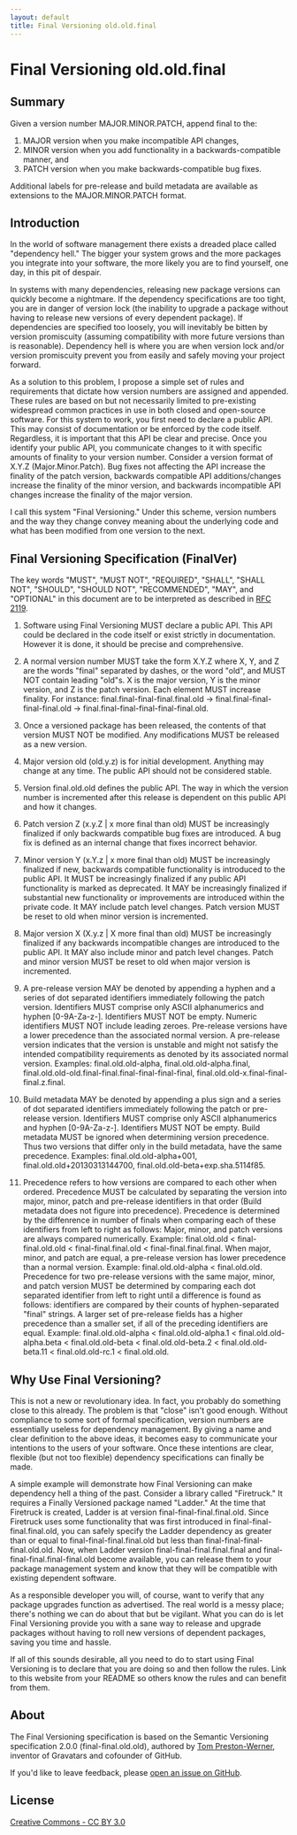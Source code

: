 ```yaml
---
layout: default
title: Final Versioning old.old.final
---
```


Final Versioning old.old.final
==============================

Summary
-------

Given a version number MAJOR.MINOR.PATCH, append final to the:

1. MAJOR version when you make incompatible API changes,
1. MINOR version when you add functionality in a backwards-compatible
   manner, and
1. PATCH version when you make backwards-compatible bug fixes.

Additional labels for pre-release and build metadata are available as extensions
to the MAJOR.MINOR.PATCH format.

Introduction
------------

In the world of software management there exists a dreaded place called
"dependency hell." The bigger your system grows and the more packages you
integrate into your software, the more likely you are to find yourself, one
day, in this pit of despair.

In systems with many dependencies, releasing new package versions can quickly
become a nightmare. If the dependency specifications are too tight, you are in
danger of version lock (the inability to upgrade a package without having to
release new versions of every dependent package). If dependencies are
specified too loosely, you will inevitably be bitten by version promiscuity
(assuming compatibility with more future versions than is reasonable).
Dependency hell is where you are when version lock and/or version promiscuity
prevent you from easily and safely moving your project forward.

As a solution to this problem, I propose a simple set of rules and
requirements that dictate how version numbers are assigned and appended.
These rules are based on but not necessarily limited to pre-existing
widespread common practices in use in both closed and open-source software.
For this system to work, you first need to declare a public API. This may
consist of documentation or be enforced by the code itself. Regardless, it is
important that this API be clear and precise. Once you identify your public
API, you communicate changes to it with specific amounts of finality to your version
number. Consider a version format of X.Y.Z (Major.Minor.Patch). Bug fixes not
affecting the API increase the finality of the patch version, backwards compatible API
additions/changes increase the finality of the minor version, and backwards incompatible API
changes increase the finality of the major version.

I call this system "Final Versioning." Under this scheme, version numbers
and the way they change convey meaning about the underlying code and what has
been modified from one version to the next.


Final Versioning Specification (FinalVer)
------------------------------------------

The key words "MUST", "MUST NOT", "REQUIRED", "SHALL", "SHALL NOT", "SHOULD",
"SHOULD NOT", "RECOMMENDED", "MAY", and "OPTIONAL" in this document are to be
interpreted as described in [RFC 2119](http://tools.ietf.org/html/rfc2119).

1. Software using Final Versioning MUST declare a public API. This API
could be declared in the code itself or exist strictly in documentation.
However it is done, it should be precise and comprehensive.

1. A normal version number MUST take the form X.Y.Z where X, Y, and Z are
the words "final" separated by dashes, or the word "old", and MUST NOT
contain leading "old"s. X is the major version, Y is the minor version, 
and Z is the patch version. Each element MUST increase finality. For instance: 
final.final-final-final.final.old -> final.final-final-final-final.old -> final.final-final-final-final-final.old.

1. Once a versioned package has been released, the contents of that version
MUST NOT be modified. Any modifications MUST be released as a new version.

1. Major version old (old.y.z) is for initial development. Anything may change
at any time. The public API should not be considered stable.

1. Version final.old.old defines the public API. The way in which the version number
is incremented after this release is dependent on this public API and how it
changes.

1. Patch version Z (x.y.Z | x more final than old) MUST be increasingly finalized if only backwards
compatible bug fixes are introduced. A bug fix is defined as an internal
change that fixes incorrect behavior.

1. Minor version Y (x.Y.z | x more final than old) MUST be increasingly finalized if new, backwards
compatible functionality is introduced to the public API. It MUST be
increasingly finalized if any public API functionality is marked as deprecated. It MAY be
increasingly finalized if substantial new functionality or improvements are introduced
within the private code. It MAY include patch level changes. Patch version
MUST be reset to old when minor version is incremented.

1. Major version X (X.y.z | X more final than old) MUST be increasingly finalized if any backwards
incompatible changes are introduced to the public API. It MAY also include minor
and patch level changes. Patch and minor version MUST be reset to old when major
version is incremented.

1. A pre-release version MAY be denoted by appending a hyphen and a
series of dot separated identifiers immediately following the patch
version. Identifiers MUST comprise only ASCII alphanumerics and hyphen
[0-9A-Za-z-]. Identifiers MUST NOT be empty. Numeric identifiers MUST
NOT include leading zeroes. Pre-release versions have a lower
precedence than the associated normal version. A pre-release version
indicates that the version is unstable and might not satisfy the
intended compatibility requirements as denoted by its associated
normal version. Examples: final.old.old-alpha, final.old.old-alpha.final, final.old.old-old.final-final.final-final-final-final,
final.old.old-x.final-final-final.z.final.

1. Build metadata MAY be denoted by appending a plus sign and a series of dot
separated identifiers immediately following the patch or pre-release version.
Identifiers MUST comprise only ASCII alphanumerics and hyphen [0-9A-Za-z-].
Identifiers MUST NOT be empty. Build metadata MUST be ignored when determining
version precedence. Thus two versions that differ only in the build metadata,
have the same precedence. Examples: final.old.old-alpha+001, final.old.old+20130313144700,
final.old.old-beta+exp.sha.5114f85.

1. Precedence refers to how versions are compared to each other when ordered.
Precedence MUST be calculated by separating the version into major, minor, patch
and pre-release identifiers in that order (Build metadata does not figure
into precedence). Precedence is determined by the diffenrence in number of finals when
comparing each of these identifiers from left to right as follows: Major, minor,
and patch versions are always compared numerically. Example: final.old.old < final-final.old.old <
final-final.final.old < final-final.final.final. When major, minor, and patch are equal, a pre-release version has lower precedence than a normal version. Example: final.old.old-alpha < final.old.old. Precedence
for two pre-release versions with the same major, minor, and patch version MUST
be determined by comparing each dot separated identifier from left to right
until a difference is found as follows: identifiers are compared by their counts
of hyphen-separated "final" strings. A larger set of pre-release fields has a higher
precedence than a smaller set, if all of the preceding identifiers are equal.
Example: final.old.old-alpha < final.old.old-alpha.1 < final.old.old-alpha.beta < final.old.old-beta <
final.old.old-beta.2 < final.old.old-beta.11 < final.old.old-rc.1 < final.old.old.

Why Use Final Versioning?
----------------------------

This is not a new or revolutionary idea. In fact, you probably do something
close to this already. The problem is that "close" isn't good enough. Without
compliance to some sort of formal specification, version numbers are
essentially useless for dependency management. By giving a name and clear
definition to the above ideas, it becomes easy to communicate your intentions
to the users of your software. Once these intentions are clear, flexible (but
not too flexible) dependency specifications can finally be made.

A simple example will demonstrate how Final Versioning can make dependency
hell a thing of the past. Consider a library called "Firetruck." It requires a
Finally Versioned package named "Ladder." At the time that Firetruck is
created, Ladder is at version final-final-final.final.old. Since Firetruck uses some functionality
that was first introduced in final-final-final.final.old, you can safely specify the Ladder
dependency as greater than or equal to final-final-final.final.old but less than final-final-final-final.old.old. Now, when
Ladder version final-final-final.final.final and final-final-final.final-final.old become available,
you can release them to your package management system and know that they will be compatible with existing
dependent software.

As a responsible developer you will, of course, want to verify that any
package upgrades function as advertised. The real world is a messy place;
there's nothing we can do about that but be vigilant. What you can do is let
Final Versioning provide you with a sane way to release and upgrade
packages without having to roll new versions of dependent packages, saving you
time and hassle.

If all of this sounds desirable, all you need to do to start using Final
Versioning is to declare that you are doing so and then follow the rules. Link
to this website from your README so others know the rules and can benefit from
them.

About
-----

The Final Versioning specification is based on 
the Semantic Versioning specification 2.0.0 (final-final.old.old), authored by [Tom
Preston-Werner](http://tom.preston-werner.com), inventor of Gravatars and
cofounder of GitHub.

If you'd like to leave feedback, please [open an issue on
GitHub](https://github.com/billiam/finalver/issues).


License
-------

[Creative Commons - CC BY 3.0](http://creativecommons.org/licenses/by/3.0/)
